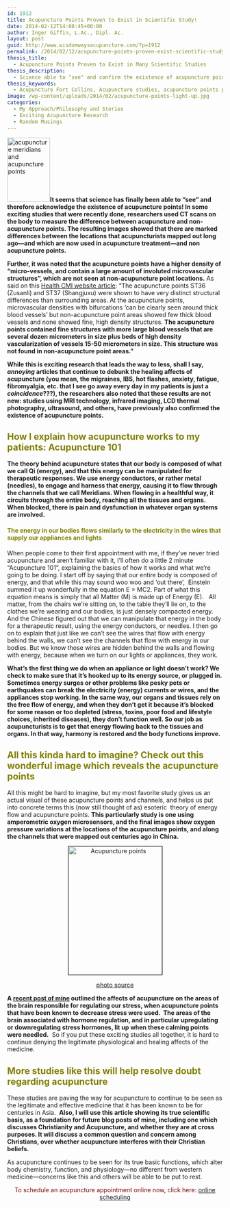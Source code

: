 ```yaml
---
id: 1912
title: Acupuncture Points Proven to Exist in Scientific Study!
date: 2014-02-12T14:08:45+00:00
author: Inger Giffin, L.Ac., Dipl. Ac.
layout: post
guid: http://www.wisdomwaysacupuncture.com/?p=1912
permalink: /2014/02/12/acupuncture-points-proven-exist-scientific-study/
thesis_title:
  - Acupuncture Points Proven to Exist in Many Scientific Studies
thesis_description:
  - Science able to "see" and confirm the existence of acupuncture points! LCD thermal imaging and other technology shows exact location of points.
thesis_keywords:
  - Acupuncture Fort Collins, Acupuncture studies, acupuncture points proven to exist
image: /wp-content/uploads/2014/02/acupuncture-points-light-up.jpg
categories:
  - My Approach/Philosophy and Stories
  - Exciting Acupuncture Research
  - Random Musings
---
```

[<img class="size-thumbnail wp-image-664 alignleft" title="Acupunctture Channels " src="http://www.wisdomwaysacupuncture.com/wp-content/uploads/2010/06/back-of-acupuncture-man-100x150.jpg" alt="acupuncture meridians and acupuncture points" width="100" height="150" srcset="http://www.wisdomwaysacupuncture.com/wp-content/uploads/2010/06/back-of-acupuncture-man-100x150.jpg 100w, http://www.wisdomwaysacupuncture.com/wp-content/uploads/2010/06/back-of-acupuncture-man.jpg 135w" sizes="(max-width: 100px) 100vw, 100px" />](http://www.wisdomwaysacupuncture.com/wp-content/uploads/2010/06/back-of-acupuncture-man.jpg)**It seems that science has finally been able to &#8220;see&#8221; and therefore acknowledge the existence of acupuncture points! In some exciting studies that were recently done, researchers used CT scans on the body to measure the difference between acupuncture and non-acupuncture points. The resulting images showed that there are marked differences between the locations that acupuncturists mapped out long ago&#8212;and which are now used in acupuncture treatment&#8212;and non acupuncture points.**

**Further, it was noted that the acupuncture points have a higher density of &#8220;micro-vessels, and contain a large amount of involuted microvascular structures&#8221;, which are not seen at non-acupuncture point locations.** As said on this <a title="Acupuncture Points mapped out" href="http://www.healthcmi.com/Acupuncture-Continuing-Education-News/1230-new-ct-scans-reveal-acupuncture-points" target="_blank" rel="noopener">Health CMI website article</a>: &#8220;The acupuncture points ST36 (Zusanli) and ST37 (Shangjuxu) were shown to have very distinct structural differences than surrounding areas. At the acupuncture points, microvascular densities with bifurcations &#8216;can be clearly seen around thick blood vessels&#8217; but non-acupuncture point areas showed few thick blood vessels and none showed fine, high density structures. **The acupuncture points contained fine structures with more large blood vessels that are several dozen micrometers in size plus beds of high density vascularization of vessels 15-50 micrometers in size. This structure was not found in non-acupuncture point areas.&#8221;**

**While this is exciting research that leads the way to less, shall I say, _annoying_ articles that continue to debunk the healing affects of acupuncture (you mean, the migraines, IBS, hot flashes, anxiety, fatigue, fibromyalgia, etc. that I see go away every day in my patients is just a _coincidence_???), the researchers also noted that these results are not new: studies using MRI technology, infrared imaging, LCD thermal photography, ultrasound, and others, have previously also confirmed the existence of acupuncture points.**

## <span style="color: #808000;">How I explain how acupuncture works to my patients: Acupuncture 101</span>

**The theory behind acupuncture states that our body is composed of what we call Qi (energy), and that this energy can be manipulated for therapeutic responses. We use energy conductors, or rather metal (needles), to engage and harness that energy, causing it to flow through the channels that we call Meridians. When flowing in a healthful way, it circuits through the entire body, reaching all the tissues and organs. When blocked, there is pain and dysfunction in whatever organ systems are involved.**

#### <span style="color: #808000;">The energy in our bodies flows similarly to the electricity in the wires that supply our appliances and lights</span>

When people come to their first appointment with me, if they&#8217;ve never tried acupuncture and aren&#8217;t familiar with it, I&#8217;ll often do a little 2 minute &#8220;Acupuncture 101&#8221;, explaining the basics of how it works and what we&#8217;re going to be doing. I start off by saying that our entire body is composed of energy, and that while this may sound woo woo and &#8216;out there&#8217;,  Einstein summed it up wonderfully in the equation E = MC2. Part of what this equation means is simply that all Matter (M) is made up of Energy (E).   All matter, from the chairs we&#8217;re sitting on, to the table they&#8217;ll lie on, to the clothes we&#8217;re wearing and our bodies, is just densely compacted energy. And the Chinese figured out that we can manipulate that energy in the body for a therapeutic result, using the energy conductors, or needles. I then go on to explain that just like we can&#8217;t see the wires that flow with energy behind the walls, we can&#8217;t see the channels that flow with energy in our bodies. But we know those wires are hidden behind the walls and flowing with energy, because when we turn on our lights or appliances, they work.

**What&#8217;s the first thing we do when an appliance or light doesn&#8217;t work? We check to make sure that it&#8217;s hooked up to its energy source, or plugged in. Sometimes energy surges or other problems like pesky pets or earthquakes can break the electricity (energy) currents or wires, and the appliances stop working. In the same way, our organs and tissues rely on the free flow of energy, and when they don&#8217;t get it because it&#8217;s blocked for some reason or too depleted (stress, toxins, poor food and lifestyle choices, inherited diseases), they don&#8217;t function well. So our job as acupuncturists is to get that energy flowing back to the tissues and organs. In that way, harmony is restored and the body functions improve.**

## <span style="color: #808000;">All this kinda hard to imagine? Check out this wonderful image which reveals the acupuncture points</span>

All this might be hard to imagine, but my most favorite study gives us an actual visual of these acupuncture points and channels, and helps us put into concrete terms this (now still thought of as) esoteric  theory of energy flow and acupuncture points. **This particularly study is one using amperometric oxygen microsensors, and the final images show oxygen pressure variations at the locations of the acupuncture points, and along the channels that were mapped out centuries ago in China.**

<p style="text-align: center;">
  <a href="http://www.wisdomwaysacupuncture.com/wp-content/uploads/2014/02/acupuncture-points-light-up.jpg"><img class="size-medium wp-image-1913 aligncenter" style="border: 0.5px solid black;" title="Acupuncture Points Light Up" src="http://www.wisdomwaysacupuncture.com/wp-content/uploads/2014/02/acupuncture-points-light-up-219x300.jpg" alt="Acupuncture points" width="219" height="300" srcset="http://www.wisdomwaysacupuncture.com/wp-content/uploads/2014/02/acupuncture-points-light-up-219x300.jpg 219w, http://www.wisdomwaysacupuncture.com/wp-content/uploads/2014/02/acupuncture-points-light-up-109x150.jpg 109w, http://www.wisdomwaysacupuncture.com/wp-content/uploads/2014/02/acupuncture-points-light-up.jpg 400w" sizes="(max-width: 219px) 100vw, 219px" /></a>
</p>

<p style="text-align: center;">
  <a title="acupuncture point photo source" href="http://www.healthcmi.com/Acupuncture-Continuing-Education-News/1230-new-ct-scans-reveal-acupuncture-points" target="_blank" rel="noopener">photo source</a>
</p>

**A <a title="acupuncture reduces stress" href="http://www.wisdomwaysacupuncture.com/2017/04/11/new-study-shows-how-acupuncture-helps-stress/" target="_blank" rel="noopener">recent post of mine</a> outlined the affects of acupuncture on the areas of the brain responsible for regulating our stress, when acupuncture points that have been known to decrease stress were used.  The areas of the brain associated with hormone regulation, and in particular upregulating or downregulating stress hormones, lit up when these calming points were needled.**  So if you put these exciting studies all together, it is hard to continue denying the legitimate physiological and healing affects of the medicine.

## <span style="color: #808000;">More studies like this will help resolve doubt regarding acupuncture</span>

These studies are paving the way for acupuncture to continue to be seen as the legitimate and effective medicine that it has been known to be for centuries in Asia.  **Also, I will use this article showing its true scientific basis, as a foundation for future blog posts of mine, including one which discusses Christianity and Acupuncture, and whether they are at cross purposes. It will discuss a common question and concern among Christians, over whether acupuncture interferes with their Christian beliefs.**

As acupuncture continues to be seen for its true basic functions, which alter body chemistry, function, and physiology&#8212;no different from western medicine&#8212;concerns like this and others will be able to be put to rest.

<p style="text-align: center;">
  <span style="color: #800000;">To schedule an acupuncture appointment online now, click here:</span> <a title="Online Acupuncture Scheduling" href="http://www.wisdomwaysacupuncture.com/acupuncture-appointment-scheduling/">online scheduling</a>
</p>